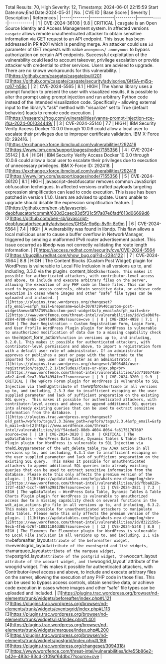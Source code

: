 Total Results: 70, High Severity: 12, Timestamp: 2024-06-01 22:15:59
Start Date:now;End Date:2024-05-31
| No. | CVE ID | Base Score | Severity | Description | References |
|-----|--------|------------|----------|-------------|------------|
| 1 | CVE-2024-36108 | 9.8  | CRITICAL | casgate is an Open Source Identity and Access Management system. In affected versions `casgate` allows remote unauthenticated attacker to obtain sensitive information via GET request to an API endpoint. This issue has been addressed in PR #201 which is pending merge. An attacker could use `id` parameter of GET requests with value `anonymous/ anonymous` to bypass authorization on certain API endpoints. Successful exploitation of the vulnerability could lead to account takeover, privilege escalation or provide attacker with credential to other services. Users are advised to upgrade. There are no known workarounds for this vulnerability. | [1]https://github.com/casgate/casgate/pull/201<br>[2]https://github.com/casgate/casgate/security/advisories/GHSA-mj5q-rc67-h56c |
| 2 | CVE-2024-5565 | 8.1  | HIGH | The Vanna library uses a prompt function to present the user with visualized results, it is possible to alter the prompt using prompt injection and run arbitrary Python code instead of the intended visualization code. Specifically - allowing external input to the library’s “ask” method with "visualize" set to True (default behavior) leads to remote code execution. | [1]https://research.jfrog.com/vulnerabilities/vanna-prompt-injection-rce-jfsa-2024-001034449/ |
| 3 | CVE-2024-35140 | 7.7  | HIGH | IBM Security Verify Access Docker 10.0.0 through 10.0.6 could allow a local user to escalate their privileges due to improper certificate validation.  IBM X-Force ID:  292416. | [1]https://exchange.xforce.ibmcloud.com/vulnerabilities/292416<br>[2]https://www.ibm.com/support/pages/node/7155356 |
| 4 | CVE-2024-35142 | 8.4  | HIGH | IBM Security Verify Access Docker 10.0.0 through 10.0.6 could allow a local user to escalate their privileges due to execution of unnecessary privileges.  IBM X-Force ID:  292418. | [1]https://exchange.xforce.ibmcloud.com/vulnerabilities/292418<br>[2]https://www.ibm.com/support/pages/node/7155356 |
| 5 | CVE-2024-36120 | 8.1  | HIGH | javascript-deobfuscator removes common JavaScript obfuscation techniques. In affected versions crafted payloads targeting expression simplification can lead to code execution. This issue has been patched in version 1.1.0. Users are advised to update. Users unable to upgrade should disable the expression simplification feature. | [1]https://github.com/ben-sb/javascript-deobfuscator/commit/630d3caec83d5f31c5f7a07e6fadf613d06699d6<br>[2]https://github.com/ben-sb/javascript-deobfuscator/security/advisories/GHSA-9p6p-8v9r-8c9m |
| 6 | CVE-2024-5564 | 7.4  | HIGH | A vulnerability was found in libndp. This flaw allows a local malicious user to cause a buffer overflow in NetworkManager, triggered by sending a malformed IPv6 router advertisement packet. This issue occurred as libndp was not correctly validating the route length information. | [1]https://access.redhat.com/security/cve/CVE-2024-5564<br>[2]https://bugzilla.redhat.com/show_bug.cgi?id=2284122 |
| 7 | CVE-2024-3564 | 8.8  | HIGH | The Content Blocks (Custom Post Widget) plugin for WordPress is vulnerable to Local File Inclusion in all versions up to, and including, 3.3.0 via the plugin`s `content_block` shortcode. This makes it possible for authenticated attackers, with contributor-level access and above, to include and execute arbitrary files on the server, allowing the execution of any PHP code in those files. This can be used to bypass access controls, obtain sensitive data, or achieve code execution in cases where images and other “safe” file types can be uploaded and included. | [1]https://plugins.trac.wordpress.org/changeset?sfp_email=&sfph_mail=&reponame=&old=3078739%40custom-post-widget&new=3078739%40custom-post-widget&sfp_email=&sfph_mail=<br>[2]https://www.wordfence.com/threat-intel/vulnerabilities/id/c5a0b8fe-d284-4780-84b5-2e97fa96c99a?source=cve |
| 8 | CVE-2024-4958 | 7.1  | HIGH | The User Registration – Custom Registration Form, Login Form, and User Profile WordPress Plugin plugin for WordPress is vulnerable to unauthorized modification of data due to a missing capability check on the `import_form_action` function in versions up to, and including, 3.2.0.1. This makes it possible for authenticated attackers, with contributor-level permissions and above, to import a registration form with a default user role of administrator. If an administrator approves or publishes a post or page with the shortcode to the imported form, any user can register as an administrator. | [1]https://plugins.trac.wordpress.org/changeset/3095484/user-registration/tags/3.2.1/includes/class-ur-ajax.php<br>[2]https://www.wordfence.com/threat-intel/vulnerabilities/id/710574a8-a6e2-4ee6-9ea7-03a34994fec7?source=cve |
| 9 | CVE-2024-3200 | 9.9  | CRITICAL | The wpForo Forum plugin for WordPress is vulnerable to SQL Injection via the `slug` attribute of the `wpforo` shortcode in all versions up to, and including, 2.3.3 due to insufficient escaping on the user supplied parameter and lack of sufficient preparation on the existing SQL query.  This makes it possible for authenticated attackers, with contributor-level access and above, to append additional SQL queries into already existing queries that can be used to extract sensitive information from the database. | [1]https://plugins.trac.wordpress.org/changeset?old_path=/wpforo/tags/2.3.3&new_path=/wpforo/tags/2.3.4&sfp_email=&sfph_mail=<br>[2]https://www.wordfence.com/threat-intel/vulnerabilities/id/f54cdad2-88db-4604-8064-fa6175176760?source=cve |
| 10 | CVE-2024-3820 | 10.0  | CRITICAL | The wpDataTables – WordPress Data Table, Dynamic Tables & Table Charts Plugin plugin for WordPress is vulnerable to SQL Injection via the `id_key` parameter of the wdt_delete_table_row AJAX action in all versions up to, and including, 6.3.1 due to insufficient escaping on the user supplied parameter and lack of sufficient preparation on the existing SQL query.  This makes it possible for unauthenticated attackers to append additional SQL queries into already existing queries that can be used to extract sensitive information from the database. Please note this only affects the premium version of the plugin. | [1]https://wpdatatables.com/help/whats-new-changelog/<br>[2]https://www.wordfence.com/threat-intel/vulnerabilities/id/fbba822b-172f-4167-bccf-4697a298178e?source=cve |
| 11 | CVE-2024-3821 | 7.3  | HIGH | The wpDataTables – WordPress Data Table, Dynamic Tables & Table Charts Plugin plugin for WordPress is vulnerable to unauthorized access due to a missing capability check on several functions in the wdt_ajax_actions.php file in all versions up to, and including, 6.3.2. This makes it possible for unauthenticated attackers to manipulate data tables. Please note this only affects the premium version of the plugin. | [1]https://wpdatatables.com/help/whats-new-changelog/<br>[2]https://www.wordfence.com/threat-intel/vulnerabilities/id/d32215b5-9ecb-4feb-b76f-18821184dd8b?source=cve |
| 12 | CVE-2024-5348 | 8.8  | HIGH | The Elements For Elementor plugin for WordPress is vulnerable to Local File Inclusion in all versions up to, and including, 2.1 via the `beforeafter_layout` attribute of the beforeafter widget, the `eventsgrid_layout` attribute of the eventsgrid and list widgets, the `marquee_layout` attribute of the marquee widget, the `postgrid_layout` attribute of the postgrid widget, the `woocart_layout`  attribute of the woocart widget, and the `woogrid_layout` attribute of the woogrid widget. This makes it possible for authenticated attackers, with Contributor-level access and above, to include and execute arbitrary files on the server, allowing the execution of any PHP code in those files. This can be used to bypass access controls, obtain sensitive data, or achieve code execution in cases where images and other “safe” file types can be uploaded and included. | [1]https://plugins.trac.wordpress.org/browser/nd-elements/trunk/widgets/beforeafter/index.php#L121<br>[2]https://plugins.trac.wordpress.org/browser/nd-elements/trunk/widgets/eventsgrid/index.php#L113<br>[3]https://plugins.trac.wordpress.org/browser/nd-elements/trunk/widgets/list/index.php#L401<br>[4]https://plugins.trac.wordpress.org/browser/nd-elements/trunk/widgets/marquee/index.php#L200<br>[5]https://plugins.trac.wordpress.org/browser/nd-elements/trunk/widgets/postgrid/index.php#L186<br>[6]https://plugins.trac.wordpress.org/changeset/3094318/<br>[7]https://www.wordfence.com/threat-intel/vulnerabilities/id/e55b86e2-b42e-483d-93cd-2f09af64dbc7?source=cve |
